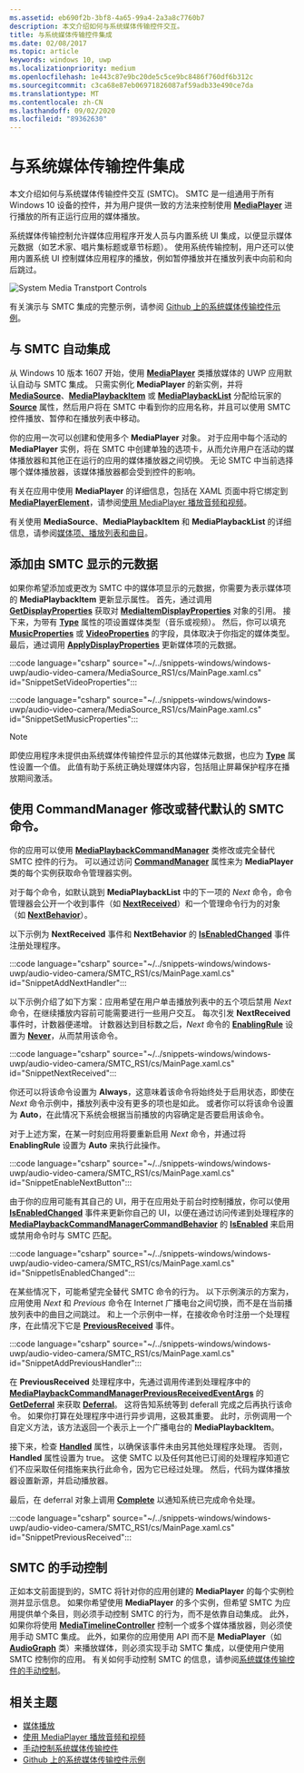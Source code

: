 ```yaml
---
ms.assetid: eb690f2b-3bf8-4a65-99a4-2a3a8c7760b7
description: 本文介绍如何与系统媒体传输控件交互。
title: 与系统媒体传输控件集成
ms.date: 02/08/2017
ms.topic: article
keywords: windows 10, uwp
ms.localizationpriority: medium
ms.openlocfilehash: 1e443c87e9bc20de5c5ce9bc8486f760df6b312c
ms.sourcegitcommit: c3ca68e87eb06971826087af59adb33e490ce7da
ms.translationtype: MT
ms.contentlocale: zh-CN
ms.lasthandoff: 09/02/2020
ms.locfileid: "89362630"
---
```

# <a name="integrate-with-the-system-media-transport-controls"></a>与系统媒体传输控件集成

本文介绍如何与系统媒体传输控件交互 (SMTC)。 SMTC 是一组通用于所有 Windows 10 设备的控件，并为用户提供一致的方法来控制使用 [**MediaPlayer**](/uwp/api/Windows.Media.Playback.MediaPlayer) 进行播放的所有正运行应用的媒体播放。

系统媒体传输控制允许媒体应用程序开发人员与内置系统 UI 集成，以便显示媒体元数据（如艺术家、唱片集标题或章节标题）。 使用系统传输控制，用户还可以使用内置系统 UI 控制媒体应用程序的播放，例如暂停播放并在播放列表中向前和向后跳过。

<img alt="System Media Transtport Controls" src="images/smtc.png" />


有关演示与 SMTC 集成的完整示例，请参阅 [Github 上的系统媒体传输控件示例](https://github.com/Microsoft/Windows-universal-samples/tree/dev/Samples/SystemMediaTransportControls)。
                    
## <a name="automatic-integration-with-smtc"></a>与 SMTC 自动集成
从 Windows 10 版本 1607 开始，使用 [**MediaPlayer**](/uwp/api/Windows.Media.Playback.MediaPlayer) 类播放媒体的 UWP 应用默认自动与 SMTC 集成。 只需实例化 **MediaPlayer** 的新实例，并将 [**MediaSource**](/uwp/api/Windows.Media.Core.MediaSource)、[**MediaPlaybackItem**](/uwp/api/Windows.Media.Playback.MediaPlaybackItem) 或 [**MediaPlaybackList**](/uwp/api/Windows.Media.Playback.MediaPlaybackList) 分配给玩家的 [**Source**](/uwp/api/windows.media.playback.mediaplayer.source) 属性，然后用户将在 SMTC 中看到你的应用名称，并且可以使用 SMTC 控件播放、暂停和在播放列表中移动。 

你的应用一次可以创建和使用多个 **MediaPlayer** 对象。 对于应用中每个活动的 **MediaPlayer** 实例，将在 SMTC 中创建单独的选项卡，从而允许用户在活动的媒体播放器和其他正在运行的应用的媒体播放器之间切换。 无论 SMTC 中当前选择哪个媒体播放器，该媒体播放器都会受到控件的影响。

有关在应用中使用 **MediaPlayer** 的详细信息，包括在 XAML 页面中将它绑定到 [**MediaPlayerElement**](/uwp/api/Windows.UI.Xaml.Controls.MediaPlayerElement)，请参阅[使用 MediaPlayer 播放音频和视频](play-audio-and-video-with-mediaplayer.md)。 

有关使用 **MediaSource**、**MediaPlaybackItem** 和 **MediaPlaybackList** 的详细信息，请参阅[媒体项、播放列表和曲目](media-playback-with-mediasource.md)。

## <a name="add-metadata-to-be-displayed-by-the-smtc"></a>添加由 SMTC 显示的元数据
如果你希望添加或更改为 SMTC 中的媒体项显示的元数据，你需要为表示媒体项的 **MediaPlaybackItem** 更新显示属性。 首先，通过调用 [**GetDisplayProperties**](/uwp/api/windows.media.playback.mediaplaybackitem.getdisplayproperties) 获取对 [**MediaItemDisplayProperties**](/uwp/api/Windows.Media.Playback.MediaItemDisplayProperties) 对象的引用。 接下来，为带有 [**Type**](/uwp/api/windows.media.playback.mediaitemdisplayproperties.type) 属性的项设置媒体类型（音乐或视频）。 然后，你可以填充 [**MusicProperties**](/uwp/api/windows.media.playback.mediaitemdisplayproperties.musicproperties) 或 [**VideoProperties**](/uwp/api/windows.media.playback.mediaitemdisplayproperties.videoproperties) 的字段，具体取决于你指定的媒体类型。 最后，通过调用 [**ApplyDisplayProperties**](/uwp/api/windows.media.playback.mediaplaybackitem.applydisplayproperties) 更新媒体项的元数据。

:::code language="csharp" source="~/../snippets-windows/windows-uwp/audio-video-camera/MediaSource_RS1/cs/MainPage.xaml.cs" id="SnippetSetVideoProperties":::

:::code language="csharp" source="~/../snippets-windows/windows-uwp/audio-video-camera/MediaSource_RS1/cs/MainPage.xaml.cs" id="SnippetSetMusicProperties":::


> [!Note]
> 即使应用程序未提供由系统媒体传输控件显示的其他媒体元数据，也应为 [**Type**](/uwp/api/windows.media.playback.mediaitemdisplayproperties.type) 属性设置一个值。 此值有助于系统正确处理媒体内容，包括阻止屏幕保护程序在播放期间激活。


## <a name="use-commandmanager-to-modify-or-override-the-default-smtc-commands"></a>使用 CommandManager 修改或替代默认的 SMTC 命令。
你的应用可以使用 [**MediaPlaybackCommandManager**](/uwp/api/Windows.Media.Playback.MediaPlaybackCommandManager) 类修改或完全替代 SMTC 控件的行为。 可以通过访问 [**CommandManager**](/uwp/api/windows.media.playback.mediaplayer.commandmanager) 属性来为 **MediaPlayer** 类的每个实例获取命令管理器实例。

对于每个命令，如默认跳到 **MediaPlaybackList** 中的下一项的 *Next* 命令，命令管理器会公开一个收到事件（如 [**NextReceived**](/uwp/api/windows.media.playback.mediaplaybackcommandmanager.nextreceived)）和一个管理命令行为的对象（如 [**NextBehavior**](/uwp/api/windows.media.playback.mediaplaybackcommandmanager.nextbehavior)）。 

以下示例为 **NextReceived** 事件和 **NextBehavior** 的 [**IsEnabledChanged**](/uwp/api/windows.media.playback.mediaplaybackcommandmanagercommandbehavior.isenabledchanged) 事件注册处理程序。

:::code language="csharp" source="~/../snippets-windows/windows-uwp/audio-video-camera/SMTC_RS1/cs/MainPage.xaml.cs" id="SnippetAddNextHandler":::

以下示例介绍了如下方案：应用希望在用户单击播放列表中的五个项后禁用 *Next* 命令，在继续播放内容前可能需要进行一些用户交互。 每次引发 **NextReceived** 事件时，计数器便递增。 计数器达到目标数之后，*Next* 命令的 [**EnablingRule**](/uwp/api/windows.media.playback.mediaplaybackcommandmanagercommandbehavior.enablingrule) 设置为 [**Never**](/uwp/api/Windows.Media.Playback.MediaCommandEnablingRule)，从而禁用该命令。 

:::code language="csharp" source="~/../snippets-windows/windows-uwp/audio-video-camera/SMTC_RS1/cs/MainPage.xaml.cs" id="SnippetNextReceived":::

你还可以将该命令设置为 **Always**，这意味着该命令将始终处于启用状态，即使在 *Next* 命令示例中，播放列表中没有更多的项也是如此。 或者你可以将该命令设置为 **Auto**，在此情况下系统会根据当前播放的内容确定是否要启用该命令。

对于上述方案，在某一时刻应用将要重新启用 *Next* 命令，并通过将 **EnablingRule** 设置为 **Auto** 来执行此操作。

:::code language="csharp" source="~/../snippets-windows/windows-uwp/audio-video-camera/SMTC_RS1/cs/MainPage.xaml.cs" id="SnippetEnableNextButton":::

由于你的应用可能有其自己的 UI，用于在应用处于前台时控制播放，你可以使用 [**IsEnabledChanged**](/uwp/api/windows.media.playback.mediaplaybackcommandmanagercommandbehavior.isenabledchanged) 事件来更新你自己的 UI，以便在通过访问传递到处理程序的 [**MediaPlaybackCommandManagerCommandBehavior**](/uwp/api/Windows.Media.Playback.MediaPlaybackCommandManagerCommandBehavior) 的 [**IsEnabled**](/uwp/api/windows.media.playback.mediaplaybackcommandmanagercommandbehavior.isenabled) 来启用或禁用命令时与 SMTC 匹配。

:::code language="csharp" source="~/../snippets-windows/windows-uwp/audio-video-camera/SMTC_RS1/cs/MainPage.xaml.cs" id="SnippetIsEnabledChanged":::

在某些情况下，可能希望完全替代 SMTC 命令的行为。 以下示例演示的方案为，应用使用 *Next* 和 *Previous* 命令在 Internet 广播电台之间切换，而不是在当前播放列表中的曲目之间跳过。 和上一个示例中一样，在接收命令时注册一个处理程序，在此情况下它是 [**PreviousReceived**](/uwp/api/windows.media.playback.mediaplaybackcommandmanager.previousreceived) 事件。

:::code language="csharp" source="~/../snippets-windows/windows-uwp/audio-video-camera/SMTC_RS1/cs/MainPage.xaml.cs" id="SnippetAddPreviousHandler":::

在 **PreviousReceived** 处理程序中，先通过调用传递到处理程序中的 [**MediaPlaybackCommandManagerPreviousReceivedEventArgs**](/uwp/api/Windows.Media.Playback.MediaPlaybackCommandManagerPreviousReceivedEventArgs) 的 [**GetDeferral**](/uwp/api/windows.media.playback.mediaplaybackcommandmanagerpreviousreceivedeventargs.getdeferral) 来获取 [**Deferral**](/uwp/api/Windows.Foundation.Deferral)。 这将告知系统等到 deferall 完成之后再执行该命令。 如果你打算在处理程序中进行异步调用，这极其重要。 此时，示例调用一个自定义方法，该方法返回一个表示上一个广播电台的 **MediaPlaybackItem**。

接下来，检查 [**Handled**](/uwp/api/windows.media.playback.mediaplaybackcommandmanagerpreviousreceivedeventargs.handled) 属性，以确保该事件未由另其他处理程序处理。 否则，**Handled** 属性设置为 true。 这使 SMTC 以及任何其他已订阅的处理程序知道它们不应采取任何措施来执行此命令，因为它已经过处理。 然后，代码为媒体播放器设置新源，并启动播放器。

最后，在 deferral 对象上调用 [**Complete**](/uwp/api/windows.foundation.deferral.complete) 以通知系统已完成命令处理。

:::code language="csharp" source="~/../snippets-windows/windows-uwp/audio-video-camera/SMTC_RS1/cs/MainPage.xaml.cs" id="SnippetPreviousReceived":::
                 
## <a name="manual-control-of-the-smtc"></a>SMTC 的手动控制
正如本文前面提到的，SMTC 将针对你的应用创建的 **MediaPlayer** 的每个实例检测并显示信息。 如果你希望使用 **MediaPlayer** 的多个实例，但希望 SMTC 为应用提供单个条目，则必须手动控制 SMTC 的行为，而不是依靠自动集成。 此外，如果你将使用 [**MediaTimelineController**](/uwp/api/Windows.Media.MediaTimelineController) 控制一个或多个媒体播放器，则必须使用手动 SMTC 集成。 此外，如果你的应用使用 API 而不是 **MediaPlayer**（如 [**AudioGraph**](/uwp/api/Windows.Media.Audio.AudioGraph) 类）来播放媒体，则必须实现手动 SMTC 集成，以便使用户使用 SMTC 控制你的应用。 有关如何手动控制 SMTC 的信息，请参阅[系统媒体传输控件的手动控制](system-media-transport-controls.md)。



## <a name="related-topics"></a>相关主题
* [媒体播放](media-playback.md)
* [使用 MediaPlayer 播放音频和视频](play-audio-and-video-with-mediaplayer.md)
* [手动控制系统媒体传输控件](system-media-transport-controls.md)
* [Github 上的系统媒体传输控件示例](https://github.com/Microsoft/Windows-universal-samples/tree/dev/Samples/SystemMediaTransportControls)
 

 
